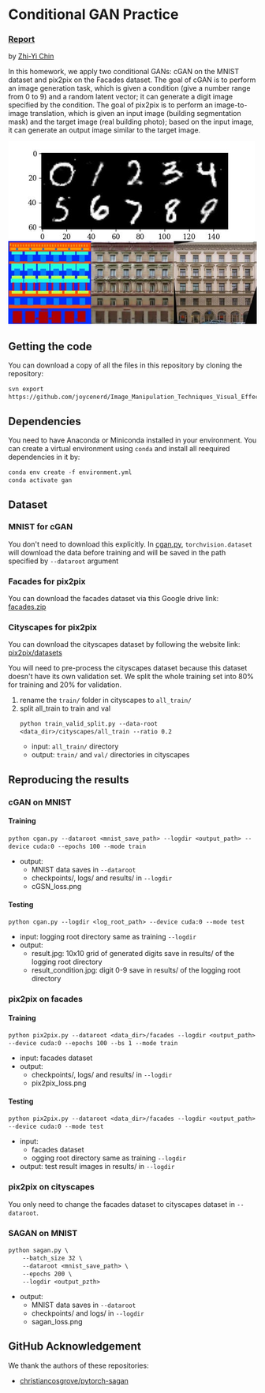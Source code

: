# Conditional GAN Practice

### [Report](./docs/REPORT.pdf)
by [Zhi-Yi Chin](https://joycenerd.github.io/)

In this homework, we apply two conditional GANs: cGAN on the MNIST dataset and pix2pix on the Facades dataset. The goal of cGAN is to perform an image generation task, which is given a condition (give a number range from 0 to 9) and a random latent vector; it can generate a digit image specified by the condition. The goal of pix2pix is to perform an image-to-image translation, which is given an input image (building segmentation mask) and the target image (real building photo); based on the input image, it can generate an output image similar to the target image.

![](figure/result_condition.jpg)
![](figure/Test_result_2.jpg)


## Getting the code

You can download a copy of all the files in this repository by cloning the repository:

```
svn export https://github.com/joycenerd/Image_Manipulation_Techniques_Visual_Effects/trunk/hw2
```

## Dependencies

You need to have Anaconda or Miniconda installed in your environment. You can create a virtual environment using `conda` and install all reequired dependencies in it by:

```
conda env create -f environment.yml
conda activate gan
```

## Dataset

### MNIST for cGAN
You don't need to download this explicitly. In [cgan.py](./cgan.py), `torchvision.dataset` will download the data before training and will be saved in the path  specified by `--dataroot` argument

### Facades for pix2pix
You can download the facades dataset via this Google drive link: [facades.zip](https://drive.google.com/file/d/1UqbM-upR2HOMauj0m6E4ci7aV3jvaOC1/view?usp=sharing)

### Cityscapes for pix2pix
You can download the cityscapes dataset by following the website link: [pix2pix/datasets](http://efrosgans.eecs.berkeley.edu/pix2pix/datasets/)

You will need to pre-process the cityscapes dataset because this dataset doesn't have its own validation set. We split the whole training set into 80% for training and 20% for validation.

1. rename the `train/` folder in cityscapes to `all_train/`
2. split all_train to train and val
    ```
    python train_valid_split.py --data-root <data_dir>/cityscapes/all_train --ratio 0.2
    ``` 
    * input: `all_train/` directory
    * output: `train/` and `val/` directories in cityscapes

## Reproducing the results

### cGAN on MNIST

#### Training
```
python cgan.py --dataroot <mnist_save_path> --logdir <output_path> --device cuda:0 --epochs 100 --mode train
```
* output:
    * MNIST data saves in `--dataroot`
    * checkpoints/, logs/ and results/ in `--logdir`
    * cGSN_loss.png

#### Testing
```
python cgan.py --logdir <log_root_path> --device cuda:0 --mode test
``` 
* input: logging root directory same as training `--logdir`
* output:
    * result.jpg: 10x10 grid of generated digits save in results/ of the logging root directory
    * result_condition.jpg: digit 0-9 save in results/ of the logging root directory

### pix2pix on facades

#### Training
```
python pix2pix.py --dataroot <data_dir>/facades --logdir <output_path> --device cuda:0 --epochs 100 --bs 1 --mode train
```
* input: facades dataset
* output:
    * checkpoints/, logs/ and results/ in `--logdir`
    * pix2pix_loss.png

#### Testing
```
python pix2pix.py --dataroot <data_dir>/facades --logdir <output_path> --device cuda:0 --mode test
```
* input:
    * facades dataset
    * ogging root directory same as training `--logdir`
* output: test result images in results/ in `--logdir`

### pix2pix on cityscapes
You only need to change the facades dataset to cityscapes dataset in `--dataroot`.

### SAGAN on MNIST
```
python sagan.py \
    --batch_size 32 \
    --dataroot <mnist_save_path> \
    --epochs 200 \
    --logdir <output_pzth>
```
* output: 
    * MNIST data saves in `--dataroot`
    * checkpoints/ and logs/ in `--logdir`
    * sagan_loss.png

## GitHub Acknowledgement

 We thank the authors of these repositories:
 * [christiancosgrove/pytorch-sagan](https://github.com/christiancosgrove/pytorch-sagan)
 